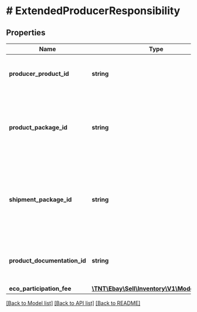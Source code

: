 # # ExtendedProducerResponsibility

## Properties

Name | Type | Description | Notes
------------ | ------------- | ------------- | -------------
**producer_product_id** | **string** | This ID is the Unique Identifier of the producer related to the item. For instance, if the seller is selling a cell phone, it is the ID related to the cell phone. | [optional]
**product_package_id** | **string** | The Unique ID of the producer of any packaging related to the product added by the seller. This does not include package in which the product is shipped (see &lt;strong&gt;ShipmentPackageID&lt;/strong&gt;). For instance, if the seller adds bubble wrap, it is the ID related to the bubble wrap. | [optional]
**shipment_package_id** | **string** | This ID is the Unique Identifier of the producer of any packaging used by the seller to ship the item. This does not include non-shipping packaging added to the product (see &lt;strong&gt;ProductPackageID&lt;/strong&gt;). This ID is required when the seller uses packaging to ship the item. For instance, if the seller uses a different box to ship the item, it is the ID related to the box. | [optional]
**product_documentation_id** | **string** | This ID is the Unique Identifier of the producer of any paper added to the parcel of the item by the seller. For example, this ID concerns any notice, leaflet, or paper that the seller adds to a cell phone parcel. | [optional]
**eco_participation_fee** | [**\TNT\Ebay\Sell\Inventory\V1\Model\Amount**](Amount.md) |  | [optional]

[[Back to Model list]](../../README.md#models) [[Back to API list]](../../README.md#endpoints) [[Back to README]](../../README.md)

